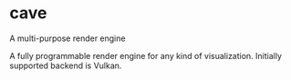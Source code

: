 # cave
A multi-purpose render engine

A fully programmable render engine for any kind of visualization.
Initially supported backend is Vulkan.
